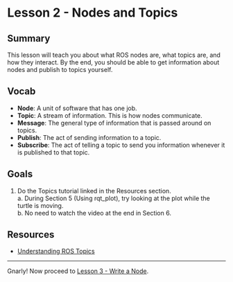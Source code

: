 # Lesson 2 - Nodes and Topics

## Summary
This lesson will teach you about what ROS nodes are, what topics are, and how they interact. By the end, you should be able to get information about nodes and publish to topics yourself.

## Vocab
- **Node**: A unit of software that has one job.
- **Topic**: A stream of information. This is how nodes communicate.
- **Message**: The general type of information that is passed around on topics.
- **Publish**: The act of sending information to a topic.
- **Subscribe**: The act of telling a topic to send you information whenever it is published to that topic.

## Goals
1. Do the Topics tutorial linked in the Resources section.<br>
    a. During Section 5 (Using rqt_plot), try looking at the plot while the turtle is moving.<br>
    b. No need to watch the video at the end in Section 6.


## Resources
- [Understanding ROS Topics](http://wiki.ros.org/ROS/Tutorials/UnderstandingTopics)

***

Gnarly! Now proceed to [Lesson 3 - Write a Node](lesson-3-write-a-node.md).

